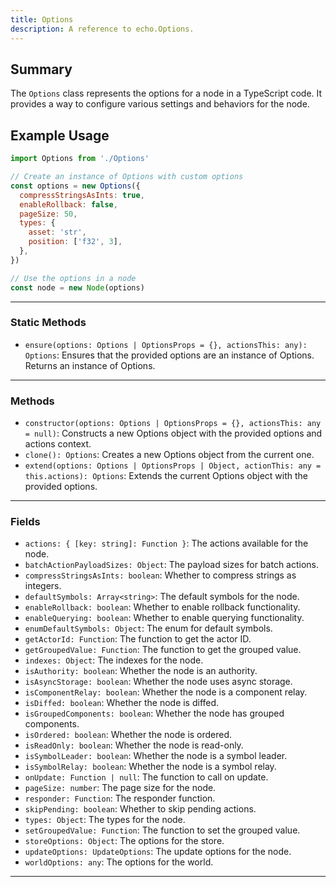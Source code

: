 ```yaml
---
title: Options
description: A reference to echo.Options.
---
```


## Summary

The `Options` class represents the options for a node in a TypeScript code. It provides a way to configure various settings and behaviors for the node.

## Example Usage

```javascript
import Options from './Options'

// Create an instance of Options with custom options
const options = new Options({
  compressStringsAsInts: true,
  enableRollback: false,
  pageSize: 50,
  types: {
    asset: 'str',
    position: ['f32', 3],
  },
})

// Use the options in a node
const node = new Node(options)
```

___

### Static Methods

- `ensure(options: Options | OptionsProps = {}, actionsThis: any): Options`: Ensures that the provided options are an instance of Options. Returns an instance of Options.

___

### Methods

- `constructor(options: Options | OptionsProps = {}, actionsThis: any = null)`: Constructs a new Options object with the provided options and actions context.
- `clone(): Options`: Creates a new Options object from the current one.
- `extend(options: Options | OptionsProps | Object, actionThis: any = this.actions): Options`: Extends the current Options object with the provided options.

___

### Fields

- `actions: { [key: string]: Function }`: The actions available for the node.
- `batchActionPayloadSizes: Object`: The payload sizes for batch actions.
- `compressStringsAsInts: boolean`: Whether to compress strings as integers.
- `defaultSymbols: Array<string>`: The default symbols for the node.
- `enableRollback: boolean`: Whether to enable rollback functionality.
- `enableQuerying: boolean`: Whether to enable querying functionality.
- `enumDefaultSymbols: Object`: The enum for default symbols.
- `getActorId: Function`: The function to get the actor ID.
- `getGroupedValue: Function`: The function to get the grouped value.
- `indexes: Object`: The indexes for the node.
- `isAuthority: boolean`: Whether the node is an authority.
- `isAsyncStorage: boolean`: Whether the node uses async storage.
- `isComponentRelay: boolean`: Whether the node is a component relay.
- `isDiffed: boolean`: Whether the node is diffed.
- `isGroupedComponents: boolean`: Whether the node has grouped components.
- `isOrdered: boolean`: Whether the node is ordered.
- `isReadOnly: boolean`: Whether the node is read-only.
- `isSymbolLeader: boolean`: Whether the node is a symbol leader.
- `isSymbolRelay: boolean`: Whether the node is a symbol relay.
- `onUpdate: Function | null`: The function to call on update.
- `pageSize: number`: The page size for the node.
- `responder: Function`: The responder function.
- `skipPending: boolean`: Whether to skip pending actions.
- `types: Object`: The types for the node.
- `setGroupedValue: Function`: The function to set the grouped value.
- `storeOptions: Object`: The options for the store.
- `updateOptions: UpdateOptions`: The update options for the node.
- `worldOptions: any`: The options for the world.

___
